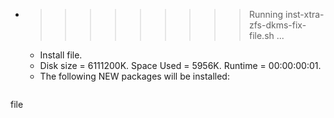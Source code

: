 * >>>>>>>>> Running inst-xtra-zfs-dkms-fix-file.sh ...
  * Install file.
  * Disk size = 6111200K. Space Used = 5956K. Runtime = 00:00:00:01.
  * The following NEW packages will be installed:
  ```bash
file
  ```
